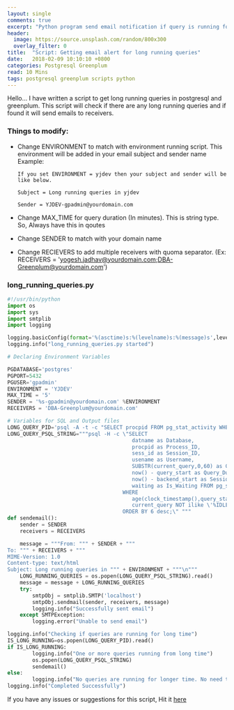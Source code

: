 ```yaml
---
layout: single
comments: true
excerpt: "Python program send email notification if query is running for longer time."
header:
  image: https://source.unsplash.com/random/800x300
  overlay_filter: 0
title:  "Script: Getting email alert for long running queries"
date:   2018-02-09 10:10:10 +0800
categories: Postgresql Greenplum
read: 10 Mins
tags: postgresql greenplum scripts python
---
```


Hello... I have written a script to get long running queries in postgresql and greenplum. This script will check if there are any long running queries and if found it will send emails to receivers.

### Things to modify:

  - Change ENVIRONMENT to match with environment running script. This environment will be added in your email subject and sender name
      Example:

        If you set ENVIRONMENT = yjdev then your subject and sender will be like below.

        Subject = Long running queries in yjdev

        Sender = YJDEV-gpadmin@yourdomain.com
  - Change MAX_TIME for query duration (In minutes). This is string type. So, Always have this in qoutes
  - Change SENDER to match with your domain name
  - Change RECIEVERS to add multiple receivers with quoma separator. (Ex: RECEIVERS = 'yogesh.jadhav@yourdomain.com;DBA-Greenplum@yourdomain.com')

### long_running_queries.py

```python
#!/usr/bin/python
import os
import sys
import smtplib
import logging

logging.basicConfig(format='%(asctime)s:%(levelname)s:%(message)s',level=logging.DEBUG)
logging.info("long_running_queries.py started")

# Declaring Environment Variables

PGDATABASE='postgres'
PGPORT=5432
PGUSER='gpadmin'
ENVIRONMENT = 'YJDEV'
MAX_TIME = '5'
SENDER = '%s-gpadmin@yourdomain.com' %ENVIRONMENT
RECEIVERS = 'DBA-Greenplum@yourdomain.com'

# Variables for SQL and Output files
LONG_QUERY_PID='psql -A -t -c "SELECT procpid FROM pg_stat_activity WHERE age(clock_timestamp(),query_start) > interval ' + '\'%s minutes\'' %MAX_TIME + ' AND current_query NOT ilike \'%IDLE%\'"'
LONG_QUERY_PSQL_STRING="""psql -H -c \"SELECT
                                        datname as Database,
                                        procpid as Process_ID,
                                        sess_id as Session_ID,
                                        usename as Username,
                                        SUBSTR(current_query,0,60) as Current_Query,
                                        now() - query_start as Query_Duration,
                                        now() - backend_start as Session_Duration,
                                        waiting as Is_Waiting FROM pg_stat_activity
                                     WHERE
                                        age(clock_timestamp(),query_start) > interval """ + '\'%s minutes\'' %MAX_TIME + """ AND
                                        current_query NOT ilike \'%IDLE%\'
                                     ORDER BY 6 desc;\" """
def sendemail():
    sender = SENDER
    receivers = RECEIVERS

    message = """From: """ + SENDER + """
To: """ + RECEIVERS + """
MIME-Version: 1.0
Content-type: text/html
Subject: Long running queries in """ + ENVIRONMENT + """\n"""
    LONG_RUNNING_QUERIES = os.popen(LONG_QUERY_PSQL_STRING).read()
    message = message + LONG_RUNNING_QUERIES
    try:
        smtpObj = smtplib.SMTP('localhost')
        smtpObj.sendmail(sender, receivers, message)
        logging.info("Successfully sent email")
    except SMTPException:
        logging.error("Unable to send email")

logging.info("Checking if queries are running for long time")
IS_LONG_RUNNING=os.popen(LONG_QUERY_PID).read()
if IS_LONG_RUNNING:
        logging.info("One or more queries running from long time")
        os.popen(LONG_QUERY_PSQL_STRING)
        sendemail()
else:
        logging.info("No queries are running for longer time. No need to send email")
logging.info("Completed Successfully")
```

If you have any issues or suggestions for this script, Hit it [here](https://github.com/pgyogesh/greenplum_dba/issues/new?title=Issue%20long%20running%20queries%20script:)

